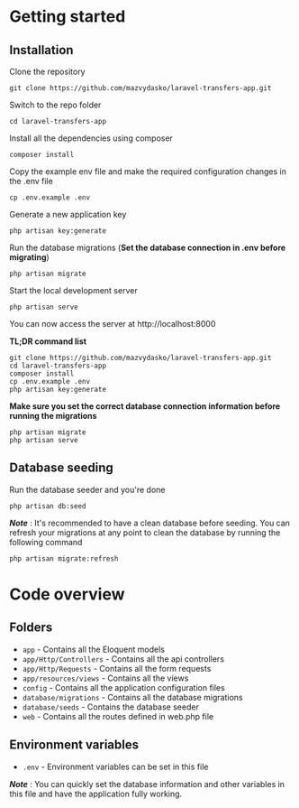 # Getting started

## Installation

Clone the repository

    git clone https://github.com/mazvydasko/laravel-transfers-app.git

Switch to the repo folder

    cd laravel-transfers-app

Install all the dependencies using composer

    composer install

Copy the example env file and make the required configuration changes in the .env file

    cp .env.example .env

Generate a new application key

    php artisan key:generate


Run the database migrations (**Set the database connection in .env before migrating**)

    php artisan migrate

Start the local development server

    php artisan serve

You can now access the server at http://localhost:8000

**TL;DR command list**

    git clone https://github.com/mazvydasko/laravel-transfers-app.git
    cd laravel-transfers-app
    composer install
    cp .env.example .env
    php artisan key:generate
    
**Make sure you set the correct database connection information before running the migrations**

    php artisan migrate
    php artisan serve

## Database seeding

Run the database seeder and you're done

    php artisan db:seed

***Note*** : It's recommended to have a clean database before seeding. You can refresh your migrations at any point to clean the database by running the following command

    php artisan migrate:refresh

# Code overview

## Folders

- `app` - Contains all the Eloquent models
- `app/Http/Controllers` - Contains all the api controllers
- `app/Http/Requests` - Contains all the form requests
- `app/resources/views` - Contains all the views
- `config` - Contains all the application configuration files
- `database/migrations` - Contains all the database migrations
- `database/seeds` - Contains the database seeder
- `web` - Contains all the routes defined in web.php file

## Environment variables

- `.env` - Environment variables can be set in this file

***Note*** : You can quickly set the database information and other variables in this file and have the application fully working.

